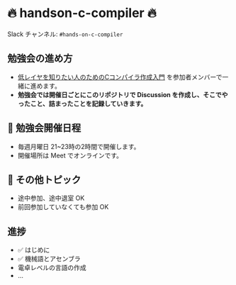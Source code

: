 # 🔥 handson-c-compiler 🔥
Slack チャンネル: `#hands-on-c-compiler`

## 勉強会の進め方

- [低レイヤを知りたい人のためのCコンパイラ作成入門](https://www.sigbus.info/compilerbook) を参加者メンバーで一緒に進めます。
- **勉強会では開催日ごとにこのリポジトリで Discussion を作成し、そこでやったこと、詰まったことを記録していきます。**

## 📆 勉強会開催日程

- 毎週月曜日 21~23時の2時間で開催します。
- 開催場所は Meet でオンラインです。

## 📝 その他トピック

- 途中参加、途中退室 OK
- 前回参加していなくても参加 OK

## 進捗
- ✅ はじめに
- ✅ 機械語とアセンブラ
- 電卓レベルの言語の作成
- ...
